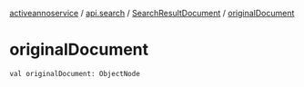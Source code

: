 [activeannoservice](../../index.md) / [api.search](../index.md) / [SearchResultDocument](index.md) / [originalDocument](./original-document.md)

# originalDocument

`val originalDocument: ObjectNode`